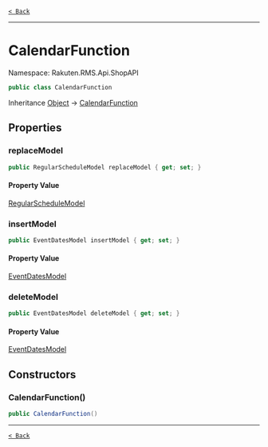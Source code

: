 [`< Back`](./)

---

# CalendarFunction

Namespace: Rakuten.RMS.Api.ShopAPI

```csharp
public class CalendarFunction
```

Inheritance [Object](https://docs.microsoft.com/en-us/dotnet/api/system.object) → [CalendarFunction](./rakuten.rms.api.shopapi.calendarfunction)

## Properties

### **replaceModel**

```csharp
public RegularScheduleModel replaceModel { get; set; }
```

#### Property Value

[RegularScheduleModel](./rakuten.rms.api.shopapi.regularschedulemodel)<br>

### **insertModel**

```csharp
public EventDatesModel insertModel { get; set; }
```

#### Property Value

[EventDatesModel](./rakuten.rms.api.shopapi.eventdatesmodel)<br>

### **deleteModel**

```csharp
public EventDatesModel deleteModel { get; set; }
```

#### Property Value

[EventDatesModel](./rakuten.rms.api.shopapi.eventdatesmodel)<br>

## Constructors

### **CalendarFunction()**

```csharp
public CalendarFunction()
```

---

[`< Back`](./)
